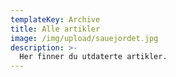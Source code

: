 ```yaml
--- 
templateKey: Archive
title: Alle artikler
image: /img/upload/sauejordet.jpg
description: >-
  Her finner du utdaterte artikler.
---
```


